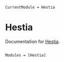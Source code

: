 ```@meta
CurrentModule = Hestia
```

# Hestia

Documentation for [Hestia](https://github.com/stephans3/Hestia.jl).

```@index
```

```@autodocs
Modules = [Hestia]
```
